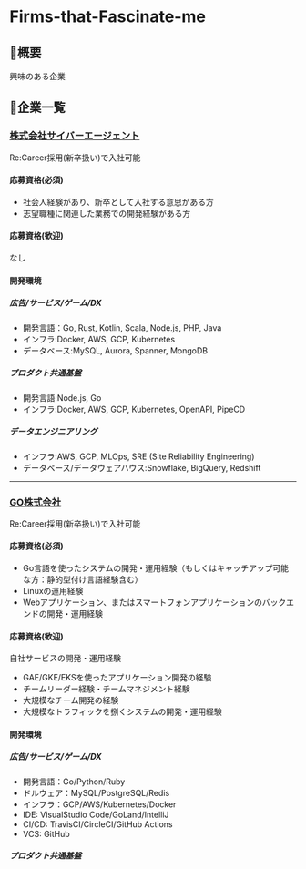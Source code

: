 # Firms-that-Fascinate-me


## 🌱概要
興味のある企業

## 👀企業一覧

### [株式会社サイバーエージェント](https://cyberagent.snar.jp/jobboard/detail.aspx?id=8iSptegYLsDRrwoQPcNomw)

Re:Career採用(新卒扱い)で入社可能

#### 応募資格(必須)
- 社会人経験があり、新卒として入社する意思がある方
- 志望職種に関連した業務での開発経験がある方

#### 応募資格(歓迎)
なし

#### 開発環境
##### 広告/サービス/ゲーム/DX
- 開発言語：Go, Rust, Kotlin, Scala, Node.js, PHP, Java
- インフラ:Docker, AWS, GCP, Kubernetes
- データベース:MySQL, Aurora, Spanner, MongoDB

##### プロダクト共通基盤
- 開発言語:Node.js, Go
- インフラ:Docker, AWS, GCP, Kubernetes, OpenAPI, PipeCD

##### データエンジニアリング
- インフラ:AWS, GCP, MLOps, SRE (Site Reliability Engineering)
- データベース/データウェアハウス:Snowflake, BigQuery, Redshift

---
### [GO株式会社](https://hrmos.co/pages/goinc/jobs/2000000)

Re:Career採用(新卒扱い)で入社可能

#### 応募資格(必須)
- Go言語を使ったシステムの開発・運用経験（もしくはキャッチアップ可能な方：静的型付け言語経験含む）
- Linuxの運用経験
- Webアプリケーション、またはスマートフォンアプリケーションのバックエンドの開発・運用経験

#### 応募資格(歓迎)
自社サービスの開発・運用経験
- GAE/GKE/EKSを使ったアプリケーション開発の経験
- チームリーダー経験・チームマネジメント経験
- 大規模なチーム開発の経験
- 大規模なトラフィックを捌くシステムの開発・運用経験

#### 開発環境

##### 広告/サービス/ゲーム/DX
- 開発言語：Go/Python/Ruby
- ドルウェア：MySQL/PostgreSQL/Redis
- インフラ：GCP/AWS/Kubernetes/Docker
- IDE: VisualStudio Code/GoLand/IntelliJ
- CI/CD: TravisCI/CircleCI/GitHub Actions
- VCS: GitHub

##### プロダクト共通基盤


